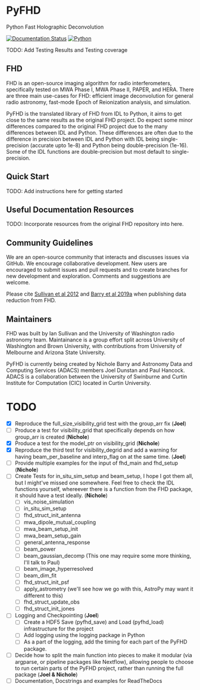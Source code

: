 # PyFHD
Python Fast Holographic Deconvolution

[![Documentation Status](https://readthedocs.org/projects/pyfhd/badge/?version=latest)](https://pyfhd.readthedocs.io/en/latest/?badge=latest)
[![Python](https://img.shields.io/badge/python-3.7%20%7C%203.8%20%7C%203.9%20%7C%203.10-blue)](https://www.python.org/downloads/release/)

TODO: Add Testing Results and Testing coverage

## FHD
FHD is an open-source imaging algorithm for radio interferometers, specifically tested on MWA Phase I, MWA Phase II, PAPER, and HERA. There are three main use-cases for FHD: efficient image deconvolution for general radio astronomy, fast-mode Epoch of Reionization analysis, and simulation.

PyFHD is the translated library of FHD from IDL to Python, it aims to get close to the same results as the original FHD project. Do expect some minor differences compared to the original FHD project due to the many differences between IDL and Python. These differences are often due to the difference in precision between IDL and Python with IDL being single-precision (accurate upto 1e-8) and Python being double-precision (1e-16). Some of the IDL functions are double-precision but most default to single-precision.

## Quick Start
TODO: Add instructions here for getting started

## Useful Documentation Resources
TODO: Incorporate resources from the original FHD repository into here.

## Community Guidelines
We are an open-source community that interacts and discusses issues via GitHub. We encourage collaborative development. New users are encouraged to submit issues and pull requests and to create branches for new development and exploration. Comments and suggestions are welcome.

Please cite [Sullivan et al 2012](https://arxiv.org/abs/1209.1653) and [Barry et al 2019a](https://arxiv.org/abs/1901.02980) when publishing data reduction from FHD.

## Maintainers
FHD was built by Ian Sullivan and the University of Washington radio astronomy team. Maintainance is a group effort split across University of Washington and Brown University, with contributions from University of Melbourne and Arizona State University. 

PyFHD is currently being created by Nichole Barry and Astronomy Data and Computing Services (ADACS) members Joel Dunstan and Paul Hancock. ADACS is a collaboration between the University of Swinburne and Curtin Institute for Computation (CIC) located in Curtin University.

# TODO

- [X] Reproduce the full_size_visibility_grid test with the group_arr fix (**Joel**)
- [ ] Produce a test for visibility_grid that specifically depends on how group_arr is created (**Nichole**)
- [X] Produce a test for the model_ptr on visibility_grid (**Nichole**)
- [X] Reproduce the third test for visibility_degrid and add a warning for having beam_per_baseline and interp_flag on at the same time. (**Joel**)
- [ ] Provide multiple examples for the input of fhd_main and fhd_setup (**Nichole**)
- [ ] Create Tests for in_situ_sim_setup and beam_setup, I hope I got them all, but I might've missed one somewhere. Feel free to check the IDL functions yourself, whereever there is a function from the FHD package, it should have a test ideally. (**Nichole**)
  - [ ] vis_noise_simulation
  - [ ] in_situ_sim_setup 
  - [ ] fhd_struct_init_antenna
  - [ ] mwa_dipole_mutual_coupling
  - [ ] mwa_beam_setup_init
  - [ ] mwa_beam_setup_gain
  - [ ] general_antenna_response
  - [ ] beam_power
  - [ ] beam_gaussian_decomp (This one may require some more thinking, I'll talk to Paul)
  - [ ] beam_image_hyperresolved
  - [ ] beam_dim_fit
  - [ ] fhd_struct_init_psf
  - [ ] apply_astrometry (we'll see how we go with this, AstroPy may want it different to this)
  - [ ] fhd_struct_update_obs
  - [ ] fhd_struct_init_jones
- [ ] Logging and Checkpointing (**Joel**)
  - [ ] Create a HDF5 Save (pyfhd_save) and Load (pyfhd_load) infrastructure for the project
  - [ ] Add logging using the logging package in Python
  - [ ] As a part of the logging, add the timing for each part of the PyFHD package.
- [ ] Decide how to split the main function into pieces to make it modular (via argparse, or pipeline packages like Nextflow), allowing people to choose to run certain parts of the PyFHD project, rather than running the full package (**Joel & Nichole**)
- [ ] Documentation, Docstrings and examples for ReadTheDocs
